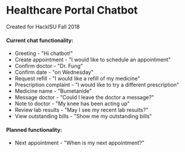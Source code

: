 # Healthcare Portal Chatbot

Created for HackISU Fall 2018


#### Current chat functionality:
- Greeting 			-	"Hi chatbot!"
- Create appointment 		- 	"I would like to schedule an appointment"
- Confirm doctor		- 	"Dr. Fung"
- Confirm date			-	"on Wednesday"
- Request refill		-	"I would like a refill of my medicine"
- Prescription complaint	-	"I would like to try a different prescription"
- Medicine name			-	"Bumetanide"
- Message doctor		-	"Could I leave the doctor a message?"
- Note to doctor		-	"My knee has been acting up"
- Review lab results		-	"May I see my recent lab results?"
- View outstanding bills	-	"Show me my outstanding bills"

#### Planned functionality:
- Next appointment		-	"When is my next appointment?"

